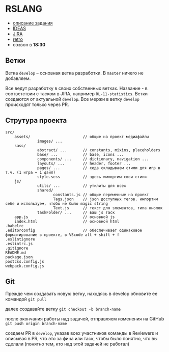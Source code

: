 # RSLANG
- [описание задания](https://github.com/rolling-scopes-school/tasks/blob/master/tasks/rslang/rslang.md)
- [IDEAS](https://docs.google.com/spreadsheets/d/1Nv4CIGc43wxeTlf6oUhloaSTQxHIIT91cYOd1v-nwvU/edit#gid=0)
- [JIRA](https://team-1592125956305.atlassian.net/secure/RapidBoard.jspa)
- [retro](https://reetro-io.herokuapp.com/board/5eec6aae4e337f00168f25d4/5eec6afe4e337f00168f25eb)
- созвон в **18:30**
## Ветки
Ветка `develop` – основная ветка разработки. В `master` ничего не добавляем.

Все ведут разработку в своих собственных ветках. Название - в соответствии с таском в JIRA, например `RL-11-statistics`.
Ветки создаются от актуальной `develop`. Все мержи в ветку `develop` происходят только через PR.
## Струтура проекта
```
src/
    assets/                       // общие на проект медиафайлы
              images/ ...
    sass/
              abstract/ ...       // constants, mixins, placeholders
              base/ ...           // base, icons ...
              components/ ...     // dictionary, navigation ...
              layouts/ ...        // header, footer ...
              pages/ ...          // сюда складываем стили для игр в т.ч. (1 игра = 1 файл)
              style.scss          // здесь импортим свои стили
    js/
              utils/ ...          // утилиты для всех
              shared/
                     constants.js // общие переменные на проект
                     Tags.json    // json доступных тегов. импортим себе и используем, чтобы не было magic string
                     Text.js      // текст для элементов, типа кнопок
              taskFolder/ ...     // ваш js таск
    app.js                        // основной js
    index.html                    // основной html
.babelrc
.editorconfig                     // обеспечивает одинаковое форматирование в проекте, в VScode alt + shift + f
.eslintignore
.eslintrc.js
.gitignore
README.md
package.json
postcss.config.js
webpack.config.js
```
## Git
Прежде чем создавать новую ветку, находясь в develop обновите ее командой
`git pull`

далее создавайте ветку
`git checkout -b branch-name`

после окончания работы над задачей, отправляем изменения на GitHub
`git push origin branch-name`

создаем PR в `develop`, указав всех участников команды в Reviewers и описывая в PR, что это за фича или таск, чтобы было понятно, что вы сделали (понятно тем, кто над этой задачей не работал)

